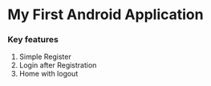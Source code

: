# My First Android Application

### Key features
1. Simple Register
2. Login after Registration
3. Home with logout
